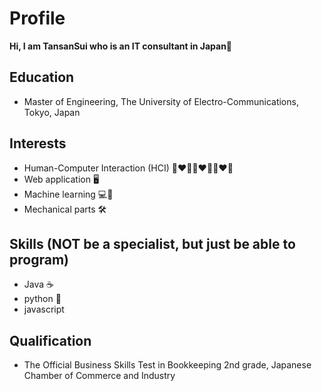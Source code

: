 # Profile

**Hi, I am TansanSui who is an IT consultant in Japan🗾**

## Education
- Master of Engineering, The University of Electro-Communications, Tokyo, Japan

## Interests
- Human-Computer Interaction (HCI) 👨‍❤️‍👨👩‍❤️‍👨👩‍❤️‍👩
- Web application 🖥️
- Machine learning 💻🧠
- Mechanical parts 🛠️

## Skills (NOT be a specialist, but just be able to program)
- Java ☕
- python 🐍
- javascript

## Qualification
- The Official Business Skills Test in Bookkeeping 2nd grade, Japanese Chamber of Commerce and Industry
